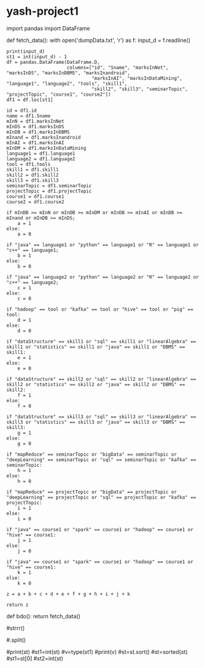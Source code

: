 # yash-project1
import pandas
import DataFrame

def fetch_data():
    with open('dumpData.txt', 'r') as f:
        input_d = f.readline()

    print(input_d)
    st1 = int(input_d) - 1
    df = pandas.DataFrame(DataFrame.D,
                          columns=["id", "Sname", "marksInNet", "marksInDS", "marksInDBMS", "marksInandroid",
                                   "marksInAI", "marksInDataMining", "language1", "language2", "tools", "skill1",
                                   "skill2", "skill3", "seminarTopic", "projectTopic", "course1", "course2"])
    df1 = df.loc[st1]

    id = df1.id
    name = df1.Sname
    mInN = df1.marksInNet
    mInDS = df1.marksInDS
    mInDB = df1.marksInDBMS
    mInand = df1.marksInandroid
    mInAI = df1.marksInAI
    mInDM = df1.marksInDataMining
    language1 = df1.language1
    language2 = df1.language2
    tool = df1.tools
    skill1 = df1.skill1
    skill2 = df1.skill2
    skill3 = df1.skill3
    seminarTopic = df1.seminarTopic
    projectTopic = df1.projectTopic
    course1 = df1.course1
    course2 = df1.course2

    if mInDB >= mInN or mInDB >= mInDM or mInDB >= mInAI or mInDB >= mInand or mInDB >= mInDS;
        a = 1
    else:
        a = 0

    if "java" == language1 or "python" == language1 or "R" == language1 or "c++" == language1;
        b = 1
    else:
        b = 0

    if "java" == language2 or "python" == language2 or "R" == language2 or "c++" == language2;
        c = 1
    else:
        c = 0

    if "hadoop" == tool or "kafka" == tool or "hive" == tool or "pig" == tool:
        d = 1
    else:
        d = 0

    if "dataStructure" == skill1 or "sql" == skill1 or "linearAlgebra" == skill1 or "statistics" == skill1 or "java" == skill1 or "DBMS" == skill1:
        e = 1
    else:
        e = 0

    if "dataStructure" == skill2 or "sql" == skill2 or "linearAlgebra" == skill2 or "statistics" == skill2 or "java" == skill2 or "DBMS" == skill2:
        f = 1
    else:
        f = 0

    if "dataStructure" == skill3 or "sql" == skill3 or "linearAlgebra" == skill3 or "statistics" == skill3 or "java" == skill3 or "DBMS" == skill3:
        g = 1
    else:
        g = 0

    if "mapReduce" == seminarTopic or "bigData" == seminarTopic or "deepLearning" == seminarTopic or "sql" == seminarTopic or "kafka" == seminarTopic:
        h = 1
    else:
        h = 0

    if "mapReduce" == projectTopic or "bigData" == projectTopic or "deepLearning" == projectTopic or "sql" == projectTopic or "kafka" == projectTopic:
        i = 1
    else:
        i = 0

    if "java" == course1 or "spark" == course1 or "hadoop" == course1 or "hive" == course1:
        j = 1
    else:
        j = 0

    if "java" == course1 or "spark" == course1 or "hadoop" == course1 or "hive" == course1:
        k = 1
    else:
        k = 0

    z = a + b + c + d + e + f + g + h + i + j + k

    return z

def bdo():
    return fetch_data()


#strrr()


#.split()


#print(st)
#st1=int(st)
#v=type(st1)
#print(v)
#st=st.sort()
  #st=sorted(st)
  #st1=st[0]
#st2=int(st)
